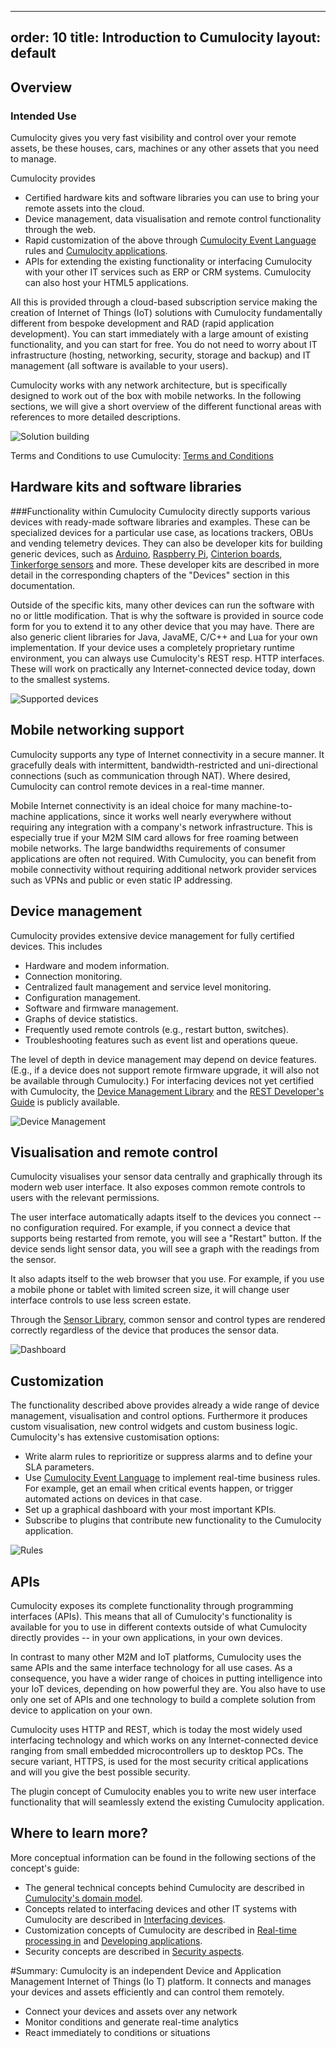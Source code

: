 
---
order: 10
title: Introduction to Cumulocity
layout: default
---

## Overview

### Intended Use

Cumulocity gives you very fast visibility and control over your remote assets, be these houses, cars, machines or any other assets that you need to manage. 

Cumulocity provides

* Certified hardware kits and software libraries you can use to bring your remote assets into the cloud.
* Device management, data visualisation and remote control functionality through the web.
* Rapid customization of the above through [Cumulocity Event Language](/guides/concepts/realtime) rules and [Cumulocity applications](/guides/concepts/applications).
* APIs for extending the existing functionality or interfacing Cumulocity with your other IT services such as ERP or CRM systems. Cumulocity can also host your HTML5 applications.

All this is provided through a cloud-based subscription service making the creation of Internet of Things (IoT) solutions with Cumulocity fundamentally different from bespoke development and RAD (rapid application development). You can start immediately with a large amount of existing functionality, and you can start for free. You do not need to worry about IT infrastructure (hosting, networking, security, storage and backup) and IT management (all software is available to your users). 

Cumulocity works with any network architecture, but is specifically designed to work out of the box with mobile networks. In the following sections, we will give a short overview of the different functional areas with references to more detailed descriptions.

![Solution building](/guides/concepts-guide/solution.gif)

Terms and Conditions to use Cumulocity:
[Terms and Conditions](http://cumulocity.com/terms-and-conditions/)

## Hardware kits and software libraries
###Functionality within Cumulocity
Cumulocity directly supports various devices with ready-made software libraries and examples. These can be specialized devices for a particular use case, as locations trackers, OBUs and vending telemetry devices. They can also be developer kits for building generic devices, such as [Arduino](/guides/devices/arduino), [Raspberry Pi](/guides/devices/raspberry-pi), [Cinterion boards](/guides/devices/cinterion), [Tinkerforge sensors](/guides/devices/tinkerforge) and more. These developer kits are described in more detail in the corresponding chapters of the "Devices" section in this documentation.

Outside of the specific kits, many other devices can run the software with no or little modification. That is why the software is provided in source code form for you to extend it to any other device that you may have. There are also generic client libraries for Java, JavaME, C/C++ and Lua for your own implementation. If your device uses a completely proprietary runtime environment, you can always use Cumulocity's REST resp. HTTP interfaces. These will work on practically any Internet-connected device today, down to the smallest systems.

![Supported devices](/guides/concepts-guide/devices.png)

## Mobile networking support

Cumulocity supports any type of Internet connectivity in a secure manner. It gracefully deals with intermittent, bandwidth-restricted and uni-directional connections (such as communication through NAT). Where desired, Cumulocity can control remote devices in a real-time manner.

Mobile Internet connectivity is an ideal choice for many machine-to-machine applications, since it works well nearly everywhere without requiring any integration with a company's network infrastructure. This is especially true if your M2M SIM card allows for free roaming between mobile networks. The large bandwidths requirements of consumer applications are often not required. With Cumulocity, you can benefit from mobile connectivity without requiring additional network provider services such as VPNs and public or even static IP addressing.

## Device management

Cumulocity provides extensive device management for fully certified devices. This includes

* Hardware and modem information.
* Connection monitoring.
* Centralized fault management and service level monitoring.
* Configuration management.
* Software and firmware management.
* Graphs of device statistics.
* Frequently used remote controls (e.g., restart button, switches).
* Troubleshooting features such as event list and operations queue.

The level of depth in device management may depend on device features. (E.g., if a device does not support remote firmware upgrade, it will also not be available through Cumulocity.) For interfacing devices not yet certified with Cumulocity, the [Device Management Library](/guides/reference/device-management) and the [REST Developer's Guide](/guides/rest/device-integration) is publicly available.

![Device Management](/guides/concepts-guide/devicemanagement.png)

## Visualisation and remote control

Cumulocity visualises your sensor data centrally and graphically through its modern web user interface. It also exposes common remote controls to users with the relevant permissions.

The user interface automatically adapts itself to the devices you connect -- no configuration required. For example, if you connect a device that supports being restarted from remote, you will see a "Restart" button. If the device sends light sensor data, you will see a graph with the readings from the sensor.

It also adapts itself to the web browser that you use. For example, if you use a mobile phone or tablet with limited screen size, it will change user interface controls to use less screen estate.

Through the [Sensor Library](/guides/reference/sensor-library), common sensor and control types are rendered  correctly regardless of the device that produces the sensor data.

![Dashboard](/guides/concepts-guide/dashboard.png)

## Customization

The functionality described above provides already a wide range of device management, visualisation and control options. Furthermore it produces custom visualisation, new control widgets and custom business logic. Cumulocity's has extensive customisation options:

* Write alarm rules to reprioritize or suppress alarms and to define your SLA parameters.
* Use [Cumulocity Event Language](/guides/concepts/realtime) to implement real-time business rules. For example, get an email when critical events happen, or trigger automated actions on devices in that case.
* Set up a graphical dashboard with your most important KPIs.
* Subscribe to plugins that contribute new functionality to the Cumulocity application.

![Rules](/guides/concepts-guide/rules.png)

## APIs

Cumulocity exposes its complete functionality through programming interfaces (APIs). This means that all of Cumulocity's functionality is available for you to use in different contexts outside of what Cumulocity directly provides -- in your own applications, in your own devices.

In contrast to many other M2M and IoT platforms, Cumulocity uses the same APIs and the same interface technology for all use cases. As a consequence, you have a wider range of choices in putting intelligence into your IoT devices, depending on how powerful they are. You also have to use only one set of APIs and one technology to build a complete solution from device to application on your own.

Cumulocity uses HTTP and REST, which is today the most widely used interfacing technology and which works on any Internet-connected device ranging from small embedded microcontrollers up to desktop PCs. The secure variant, HTTPS, is used for the most security critical applications and will you give the best possible security.

The plugin concept of Cumulocity enables you to write new user interface functionality that will seamlessly extend the existing Cumulocity application.

## Where to learn more?

More conceptual information can be found in the following sections of the concept's guide:

* The general technical concepts behind Cumulocity are described in [Cumulocity's domain model](/guides/concepts/domain-model).
* Concepts related to interfacing devices and other IT systems with Cumulocity are described in [Interfacing devices](/guides/concepts/interfacing-devices).
* Customization concepts of Cumulocity are described in [Real-time processing in](/guides/concepts/realtime) and [Developing  applications](/guides/concepts/applications).
* Security concepts are described in [Security aspects](/guides/concepts/security).

#Summary:
Cumulocity is an independent Device and Application Management Internet of Things (Io T) platform. It connects and manages your devices and assets efficiently and can control them remotely.

* Connect your devices and assets over any network
* Monitor conditions and generate real-time analytics
* React immediately to conditions or situations 
